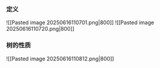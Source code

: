 ### 定义
![[Pasted image 20250616110701.png|800]]
![[Pasted image 20250616110720.png|800]]
### 树的性质
![[Pasted image 20250616110812.png|800]]
